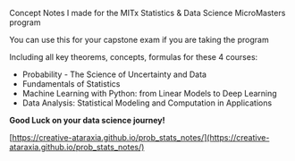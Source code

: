 Concept Notes I made for the MITx Statistics & Data Science MicroMasters program

You can use this for your capstone exam if you are taking the program

Including all key theorems, concepts, formulas for these 4 courses:
* Probability - The Science of Uncertainty and Data
* Fundamentals of Statistics
* Machine Learning with Python: from Linear Models to Deep Learning
* Data Analysis: Statistical Modeling and Computation in Applications

**Good Luck on your data science journey!**

[https://creative-ataraxia.github.io/prob_stats_notes/](https://creative-ataraxia.github.io/prob_stats_notes/)
